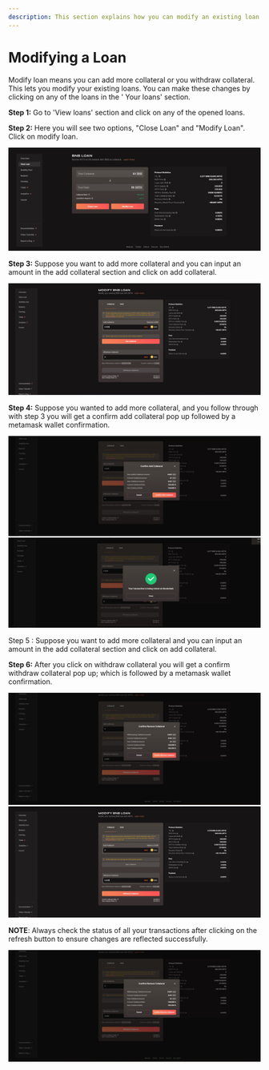 ```yaml
---
description: This section explains how you can modify an existing loan
---
```


# Modifying a Loan

Modify loan means you can add more collateral or you withdraw collateral. This lets you modify your existing loans. You can make these changes by clicking on any of the loans in the ' Your loans' section.

**Step 1:** Go to 'View loans' section and click on any of the opened loans.

**Step 2:** Here you will see two options, "Close Loan" and "Modify Loan". Click on modify loan.

![You can view all the loans that you have opened till date along with the options: Close and modify loan.](../.gitbook/assets/5.jpg)

**Step 3:** Suppose you want to add more collateral and you can input an amount in the add collateral section and click on add collateral.

![Suppose you want to add more collateral and you can input an amount in the add collateral section and click on add collateral.](<../.gitbook/assets/add col 1.jpg>)

**Step 4:** Suppose you wanted to add more collateral, and you follow through with step 3 you will get a confirm add collateral pop up followed by a metamask wallet confirmation.

![Confirm withdraw collateral](<../.gitbook/assets/add col 2 .jpg>) ![Successful confirmation regarding the addition of collateral.](<../.gitbook/assets/add col confirm.jpg>)

Step 5 : Suppose you want to add more collateral and you can input an amount in the add collateral section and click on add collateral.

**Step 6:** After you click on withdraw collateral you will get a confirm withdraw collateral pop up; which is followed by a metamask wallet confirmation.

![After you click on withdraw collateral you will get a confirm withdraw collateral pop up; which is followed by a metamask wallet confirmation.](<../.gitbook/assets/CONFIRM withdraw col 2.jpg>) ![After you input the amount you need to click on withdraw collateral.](<../.gitbook/assets/withdraw col.jpg>)

**NOTE**: Always check the status of all your transactions after clicking on the refresh button to ensure changes are reflected successfully.

![Final confirmation regarding the withdraw.](<../.gitbook/assets/CONFIRM withdraw col 2 (1).jpg>)
